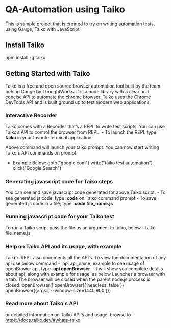 # QA-Automation using Taiko
This is sample project that is created to try on writing automation tests, using Gauge, Taiko with JavaScript

## Install Taiko
npm install -g taiko

## Getting Started with Taiko
Taiko is a free and open source browser automation tool built by the team behind Gauge by ThoughtWorks. It is a node library with a clear and concise API to automate the chrome browser. Taiko uses the Chrome DevTools API and is built ground up to test modern web applications.

### Interactive Recorder
Taiko comes with a Recorder that’s a REPL to write test scripts. You can use Taiko’s API to control the browser from REPL.
    - To launch the REPL type **taiko** in your favorite terminal application. 

Above command will launch your taiko prompt. You can now start writing Taiko's API commands on prompt
   - Example Below:
        goto("google.com")
        write("taiko test automation")
        click("Google Search")

### Generating javascript code for Taiko steps
You can see and save javascript code generated for above Taiko script.
    - To see generated js code, type **.code** on Taiko command prompt
    - To save generated js code in a file, type **.code file_name.js**

### Running javascript code for your Taiko test
To run a Taiko script pass the file as an argument to taiko, below
    - taiko file_name.js

### Help on Taiko API and its usage, with example
Taiko’s REPL also documents all the API’s. To view the documentation of any api use below command
    -  .api api_name, example to see usage of openBrower api, type **.api openBrowser**
    - It will show you complete details about api, along with example for usage, as below
        Launches a browser with a tab. The browser will be closed when the parent node.js process is closed.
        openBrowser()
        openBrowser({ headless: false })
        openBrowser({args:['--window-size=1440,900']})

### Read more about Taiko's API
or detailed information on Taiko API's and usage, browse to
    - https://docs.taiko.dev/#whats-taiko 
        


 

